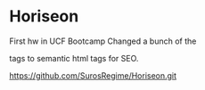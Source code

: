 # Horiseon
 First hw in UCF Bootcamp
Changed a bunch of the <div> tags to semantic html tags for SEO.

https://github.com/SurosRegime/Horiseon.git
